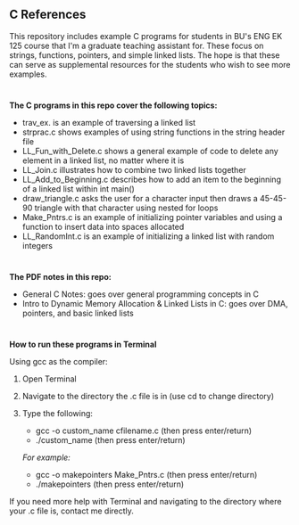 ## C References
This repository includes example C programs for students in BU's ENG EK 125 course that I'm a graduate teaching assistant for. These focus on strings, functions, pointers, and simple linked lists. The hope is that these can serve as supplemental resources for the students who wish to see more examples. 
#

**The C programs in this repo cover the following topics:**

- trav_ex. is an example of traversing a linked list
- strprac.c shows examples of using string functions in the string header file
- LL_Fun_with_Delete.c shows a general example of code to delete any element in a linked list, no matter where it is
- LL_Join.c illustrates how to combine two linked lists together
- LL_Add_to_Beginning.c describes how to add an item to the beginning of a linked list within int main()
- draw_triangle.c asks the user for a character input then draws a 45-45-90 triangle with that character using nested for loops
- Make_Pntrs.c is an example of initializing pointer variables and using a function to insert data into spaces allocated
- LL_RandomInt.c is an example of initializing a linked list with random integers
#
**The PDF notes in this repo:**

- General C Notes: goes over general programming concepts in C
- Intro to Dynamic Memory Allocation & Linked Lists in C: goes over DMA, pointers, and basic linked lists
#
**How to run these programs in Terminal**

Using gcc as the compiler:
1. Open Terminal
2. Navigate to the directory the .c file is in (use cd to change directory)
3. Type the following:
      - gcc -o custom_name cfilename.c (then press enter/return)
      - ./custom_name (then press enter/return)
      
   *For example:*
      - gcc -o makepointers Make_Pntrs.c (then press enter/return)
      - ./makepointers (then press enter/return)
      

If you need more help with Terminal and navigating to the directory where your .c file is, contact me directly.
